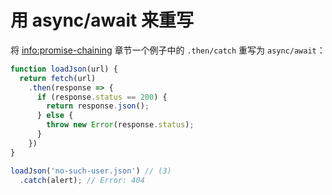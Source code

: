 
# 用 async/await 来重写

将 <info:promise-chaining> 章节一个例子中的 `.then/catch` 重写为 `async/await`：

```js run
function loadJson(url) {
  return fetch(url)
    .then(response => {
      if (response.status == 200) {
        return response.json();
      } else {
        throw new Error(response.status);
      }
    })
}

loadJson('no-such-user.json') // (3)
  .catch(alert); // Error: 404
```

